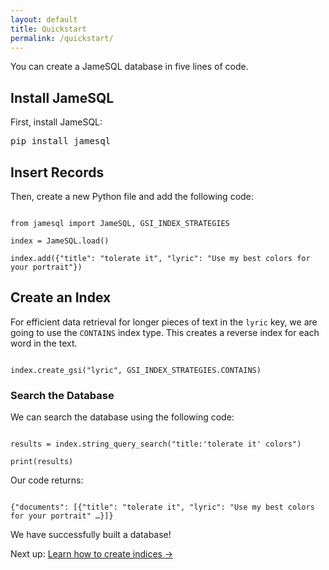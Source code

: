 ```yaml
---
layout: default
title: Quickstart
permalink: /quickstart/
---
```


<p>You can create a JameSQL database in five lines of code.</p>

<h2>Install JameSQL</h2>

First, install JameSQL:

<pre>
pip install jamesql
</pre>

<h2>Insert Records</h2>

Then, create a new Python file and add the following code:

<pre><code class="language-python">
from jamesql import JameSQL, GSI_INDEX_STRATEGIES

index = JameSQL.load()

index.add({"title": "tolerate it", "lyric": "Use my best colors for your portrait"})
</code></pre>

<h2>Create an Index</h2>

For efficient data retrieval for longer pieces of text in the `lyric` key, we are going to use the `CONTAINS` index type. This creates a reverse index for each word in the text.

<pre><code class="language-python">
index.create_gsi("lyric", GSI_INDEX_STRATEGIES.CONTAINS)
</code></pre>

<h3>Search the Database</h3>

We can search the database using the following code:

<pre><code class="language-python">
results = index.string_query_search("title:'tolerate it' colors")

print(results)
</code></pre>

Our code returns:

<pre><code class="language-python">
{"documents": [{"title": "tolerate it", "lyric": "Use my best colors for your portrait" …}]}
</code></pre>

We have successfully built a database!

<footer>
Next up: <a href="/{{ site.root_url }}/index/">Learn how to create indices →</a>
</footer>